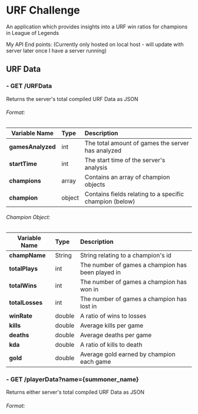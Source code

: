 # URF Challenge

An application which provides insights into a URF win ratios for champions in League of Legends 


My API End points:
(Currently only hosted on local host - will update with server later once I have a server running)

## URF Data
### - GET  /URFData

Returns the server's total compiled URF Data as JSON

###### Format:
| Variable Name     | Type      	| Description  												|
| ----------------- |:------------- |:--------------------------------------------------------- |
|**gamesAnalyzed** 	| int 			| The total amount of games the server has analyzed 		|
|**startTime** 		| int 			| The start time of the server's analysis 					|
|**champions**		| array 		| Contains an array of champion objects						|
|**champion**		| object 		| Contains fields relating to a specific champion (below)	|

###### Champion Object:
| Variable Name     | Type      	| Description  											|
| ----------------- |:------------- |:----------------------------------------------------- |
|**champName** 		| String 		| String relating to a champion's id 					|
|**totalPlays** 	| int 			| The number of games a champion has been played in		|
|**totalWins** 		| int 			| The number of games a champion has won in				|
|**totalLosses** 	| int 			| The number of games a champion has lost in			|
|**winRate** 		| double 		| A ratio of wins to losses								|
|**kills** 			| double 		| Average kills per game								|
|**deaths** 		| double 		| Average deaths per game								|
|**kda** 			| double 		| A ratio of kills to death								|
|**gold** 			| double 		| Average gold earned by champion each game				|

### - GET  /playerData?name={summoner_name}

Returns either server's total compiled URF Data as JSON

###### Format:

